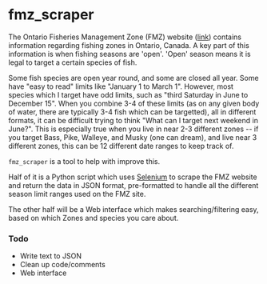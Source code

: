 # fmz_scraper
The Ontario Fisheries Management Zone (FMZ) website ([link](https://www.ontario.ca/page/ontario-fishery-regulations-variation-orders)) contains information regarding fishing zones in Ontario, Canada. A key part of this information is when fishing seasons are 'open'. 'Open' season means it is legal to target a certain species of fish.

Some fish species are open year round, and some are closed all year. Some have "easy to read" limits like "January 1 to March 1". However, most species which I target have odd limits, such as "third Saturday in June to December 15". When you combine 3-4 of these limits (as on any given body of water, there are typically 3-4 fish which can be targetted), all in different formats, it can be difficult trying to think "What can I target next weekend in June?". This is especially true when you live in near 2-3 different zones -- if you target Bass, Pike, Walleye, and Musky (one can dream), and live near 3 different zones, this can be 12 different date ranges to keep track of.

````fmz_scraper```` is a tool to help with improve this.

Half of it is a Python script which uses [Selenium](https://www.selenium.dev/) to scrape the FMZ website and return the data in JSON format, pre-formatted to handle all the different season limit ranges used on the FMZ site.

The other half will be a Web interface which makes searching/filtering easy, based on which Zones and species you care about.


### Todo
- Write text to JSON 
- Clean up code/comments
- Web interface